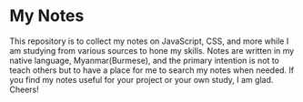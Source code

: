 # My Notes
This repository is to collect my notes on JavaScript, CSS, and more while I am studying from various sources to hone my skills.  Notes are written in my native language, Myanmar(Burmese), and the primary intention is not to teach others but to have a place for me to search my notes when needed.  If you find my notes useful for your project or your own study, I am glad.  Cheers!
